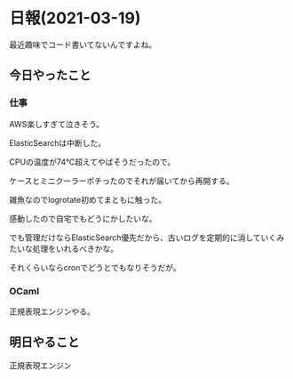 # 日報(2021-03-19)

最近趣味でコード書いてないんですよね。

## 今日やったこと

### 仕事

AWS楽しすぎて泣きそう。

ElasticSearchは中断した。

CPUの温度が74°C超えてやばそうだったので。

ケースとミニクーラーポチったのでそれが届いてから再開する。

雑魚なのでlogrotate初めてまともに触った。

感動したので自宅でもどうにかしたいな。

でも管理だけならElasticSearch優先だから、古いログを定期的に消していくみたいな処理をいれるべきかな。

それくらいならcronでどうとでもなりそうだが。

### OCaml

正規表現エンジンやる。

## 明日やること

正規表現エンジン
